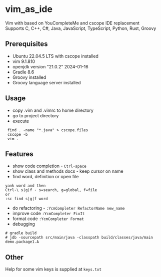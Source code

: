 # vim_as_ide
Vim with based on YouCompleteMe and cscope IDE replacement    
Supports C, C++, C#, Java, JavaScript, TypeScript, Python, Rust, Groovy    

## Prerequisites

- Ubuntu 22.04.5 LTS with cscope installed
- vim 9.1.810 
- openjdk version "21.0.2" 2024-01-16
- Gradle 8.6
- Groovy installed
- Groovy language server installed

## Usage

- copy .vim and .vimrc to home directory
- go to project directory
- execute
```
 find . -name "*.java" > cscope.files
 cscope -b
 vim .
```
## Features
- show code completion - `Ctrl-space`
- show class and methods docs - keep cursor on name
- find word, definition or open file 
```
yank word and then
Ctrl-\ s|g|f - s=search, g=global, f=file
or
:sc find s|g|f word
```
- do refactoring - `:YcmCompleter RefactorName new_name`
- improve code `:YcmCompleter FixIt`
- format code `:YcmCompleter Format`
- debugging

```
# gradle build
# jdb -sourcepath src/main/java -classpath build/classes/java/main demo.package1.A
```
## Other
Help for some vim keys is supplied at `keys.txt`
